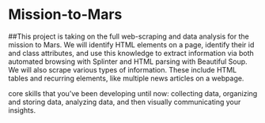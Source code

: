 # Mission-to-Mars

##This project is taking on the full web-scraping and data analysis for the mission to Mars. We will identify HTML elements on a page, identify their id and class attributes, and use this knowledge to extract information via both automated browsing with Splinter and HTML parsing with Beautiful Soup. We will also scrape various types of information. These include HTML tables and recurring elements, like multiple news articles on a webpage.

core skills that you’ve been developing until now: collecting data, organizing and storing data, analyzing data, and then visually communicating your insights.
